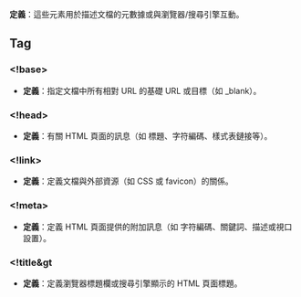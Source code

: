 **定義**：這些元素用於描述文檔的元數據或與瀏覽器/搜尋引擎互動。

## Tag

### &lt;!base&gt;
- **定義**：指定文檔中所有相對 URL 的基礎 URL 或目標（如 _blank）。

### &lt;!head&gt;
- **定義**：有關 HTML 頁面的訊息（如 標題、字符編碼、樣式表鏈接等）。 

### &lt;!link&gt;
- **定義**：定義文檔與外部資源（如 CSS 或 favicon）的關係。

### &lt;!meta&gt;
- **定義**：定義 HTML 頁面提供的附加訊息（如 字符編碼、關鍵詞、描述或視口設置）。

###  &lt;!title&gt
- **定義**：定義瀏覽器標題欄或搜尋引擎顯示的 HTML 頁面標題。
